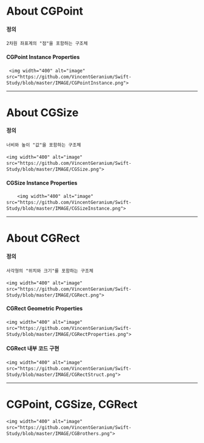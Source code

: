 # About CGPoint

#### 정의
    2차원 좌표계의 "점"을 포함하는 구조체

#### CGPoint Instance Properties

     <img width="400" alt="image" src="https://github.com/VincentGeranium/Swift-Study/blob/master/IMAGE/CGPointInstance.png">

---

# About CGSize

#### 정의
    너비와 높이 "값"을 포함하는 구조체

    <img width="400" alt="image" src="https://github.com/VincentGeranium/Swift-Study/blob/master/IMAGE/CGSize.png">
    
#### CGSize Instance Properties

        <img width="400" alt="image" src="https://github.com/VincentGeranium/Swift-Study/blob/master/IMAGE/CGSizeInstance.png">
        
---

# About CGRect

#### 정의
    사각형의 "위치와 크기"를 포함하는 구조체

    <img width="400" alt="image" src="https://github.com/VincentGeranium/Swift-Study/blob/master/IMAGE/CGRect.png">
        

#### CGRect Geometric Properties

    <img width="400" alt="image" src="https://github.com/VincentGeranium/Swift-Study/blob/master/IMAGE/CGRectProperties.png">
    
#### CGRect 내부 코드 구현 

    <img width="400" alt="image" src="https://github.com/VincentGeranium/Swift-Study/blob/master/IMAGE/CGRectStruct.png">
    
---

# CGPoint, CGSize, CGRect

    <img width="400" alt="image" src="https://github.com/VincentGeranium/Swift-Study/blob/master/IMAGE/CGBrothers.png">
        
        
        
    